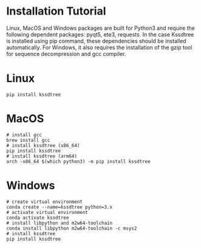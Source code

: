# Installation Tutorial
Linux, MacOS and Windows packages are built for Python3 and require the following dependent packages: pyqt5, ete3, requests. In the case Kssdtree is installed using pip command, these dependencies should be installed automatically. For Windows, it also requires the installation of the gzip tool for sequence decompression and gcc compiler.


# Linux
```
pip install kssdtree
```
# MacOS
```
# install gcc
brew install gcc
# install kssdtree (x86_64)
pip install kssdtree
# install kssdtree (arm64)
arch -x86_64 $(which python3) -m pip install kssdtree
```
# Windows
```
# create virtual environment
conda create --name=kssdtree python=3.x
# activate virtual environment
conda activate kssdtree
# install libpython and m2w64-toolchain 
conda install libpython m2w64-toolchain -c msys2
# install kssdtree
pip install kssdtree
```






